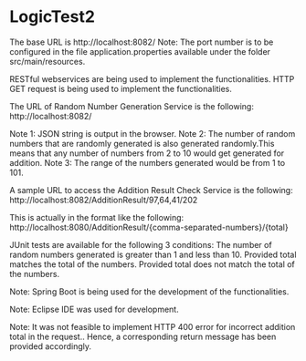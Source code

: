 # LogicTest2
The base URL is http://localhost:8082/ 
Note: The port number is to be configured in the file application.properties available under the folder src/main/resources.

RESTful webservices are being used to implement the functionalities. HTTP GET request is being used to implement the functionalities.

The URL of Random Number Generation Service is the following: http://localhost:8082/

Note 1: JSON string is output in the browser. Note 2: The number of random numbers that are randomly generated is also generated randomly.This means that any number of numbers from 2 to 10 would get generated for addition. Note 3: The range of the numbers generated would be from 1 to 101.

A sample URL to access the Addition Result Check Service is the following: http://localhost:8082/AdditionResult/97,64,41/202

This is actually in the format like the following: http://localhost:8080/AdditionResult/{comma-separated-numbers}/{total}

JUnit tests are available for the following 3 conditions:
The number of random numbers generated is greater than 1 and less than 10. 
Provided total matches the total of the numbers.
Provided total does not match the total of the numbers.

Note: Spring Boot is being used for the development of the functionalities.

Note: Eclipse IDE was used for development.

Note: It was not feasible to implement HTTP 400 error for incorrect addition total in the request.. Hence, a corresponding return message has been provided accordingly.
